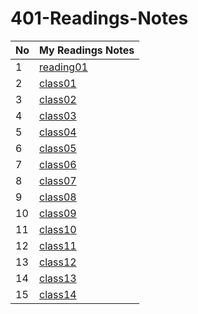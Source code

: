 # 401-Readings-Notes



No | My Readings Notes 
---|-------------
1|[reading01](reading01.md)
2|[class01](class01.md)
3|[class02](class02.md)
4|[class03](class03.md)
5|[class04](class04.md)
6|[class05](class05.md)
7|[class06](class06.md)
8|[class07](class07.md)
9|[class08](class08.md)
10|[class09](class09.md)
11|[class10](class10.md)
12|[class11](class11.md)
13|[class12](class12.md)
14|[class13](class13.md)
15|[class14](class14.md)